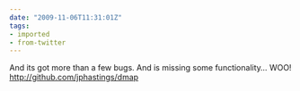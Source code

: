 ```yaml
---
date: "2009-11-06T11:31:01Z"
tags:
- imported
- from-twitter
---
```

And its got more than a few bugs. And is missing some functionality… WOO\! http://github.com/jphastings/dmap
